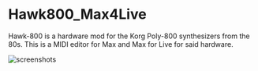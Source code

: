 # Hawk800_Max4Live

Hawk-800 is a hardware mod for the Korg Poly-800 synthesizers from the 80s. This is a MIDI editor for Max and Max for Live for said hardware.

![screenshots](https://user-images.githubusercontent.com/399864/205193868-d3279a20-a646-47b6-ad06-224d1ee26d82.jpeg)
